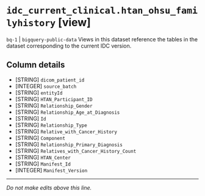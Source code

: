 # `idc_current_clinical.htan_ohsu_familyhistory` [view]
`bq-1` | `bigquery-public-data`
Views in this dataset reference the tables in the dataset corresponding to the current IDC version.

## Column details
* [STRING]    `dicom_patient_id`
* [INTEGER]   `source_batch`
* [STRING]    `entityId`
* [STRING]    `HTAN_Participant_ID`
* [STRING]    `Relationship_Gender`
* [STRING]    `Relationship_Age_at_Diagnosis`
* [STRING]    `Id`
* [STRING]    `Relationship_Type`
* [STRING]    `Relative_with_Cancer_History`
* [STRING]    `Component`
* [STRING]    `Relationship_Primary_Diagnosis`
* [STRING]    `Relatives_with_Cancer_History_Count`
* [STRING]    `HTAN_Center`
* [STRING]    `Manifest_Id`
* [INTEGER]   `Manifest_Version`

-------------------------------------------------------------------------------
*Do not make edits above this line.*
